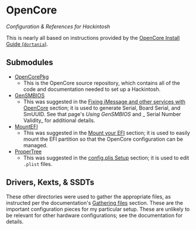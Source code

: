 # OpenCore

_Configuration & References for Hackintosh_

This is nearly all based on instructions provided by the [OpenCore
Install Guide (`dortania`)](https://dortania.github.io/OpenCore-Install-Guide/).

## Submodules

- [OpenCorePkg](https://github.com/acidanthera/OpenCorePkg)
    - This is the OpenCore source repository, which contains all of the code and documentation needed to set up a Hackintosh.
- [GenSMBIOS](https://github.com/corpnewt/GenSMBIOS)
    - This was suggested in the [Fixing iMessage and other services with OpenCore](https://dortania.github.io/OpenCore-Post-Install/universal/iservices.html) section; it is used to generate Serial, Board Serial, and SmUUID. See that page's _Using GenSMBIOS_ and _ Serial Number Validity_ for additional details.
- [MountEFI](https://github.com/corpnewt/MountEFI)
    - This was suggested in the [Mount your EFI](https://dortania.github.io/OpenCore-Post-Install/universal/update.html#_2-mount-your-efi) section; it is used to easily mount the EFI partition so that the OpenCore configuration can be managed.
- [ProperTree](https://github.com/corpnewt/ProperTree)
    - This was suggested in the [config.plis Setup](https://dortania.github.io/OpenCore-Install-Guide/config.plist) section; it is used to edit `.plist` files.

## Drivers, Kexts, & SSDTs

These other directories were used to gather the appropriate files, as instructed per the documentation's [Gathering files](https://dortania.github.io/OpenCore-Install-Guide/ktext.html) section. These are the important configuration pieces for my particular setup. These are unlikely to be relevant for other hardware configurations; see the documentation for details.

